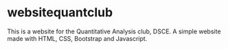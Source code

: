 # websitequantclub
This is a website for the Quantitative Analysis club, DSCE. A simple website made with HTML, CSS, Bootstrap and Javascript.
